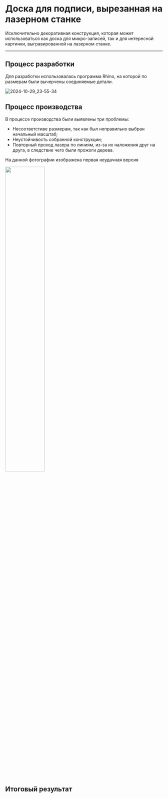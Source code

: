 # Доска для подписи, вырезанная на лазерном станке

Исключительно декоративная конструкция, которая может использоваться как доска для микро-записей, так и для интересной картинки, выгравированной на лазерном станке.

---

## Процесс разработки

Для разработки использовалась программа Rhino, на которой по размерам были вычерчены соединяемые детали.

![2024-10-29_23-55-34](https://github.com/user-attachments/assets/b3eb197c-f397-4354-9982-3f24b94a2886)

## Процесс производства

В процессе производства были выявлены три проблемы:
- Несоответстиве размерам, так как был неправильно выбран начальный масштаб;
- Неустойчивость собранной конструкции;
- Повторный проход лазера по линиям, из-за их наложения друг на друга, в следствие чего были прожоги дерева.

На данной фотографии изображена первая неудачная версия

<img src="https://github.com/user-attachments/assets/8ce573b3-4c9b-40ff-9ca3-9cf7eae080ce" width="50%" height="50%"/>

## Итоговый результат


